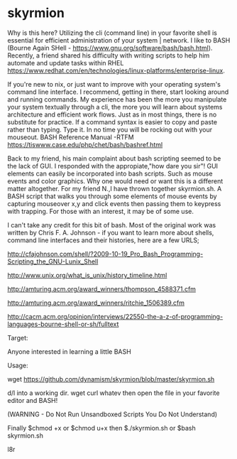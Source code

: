 # skyrmion

Why is this here? Utilizing the cli (command line) in your favorite shell is essential for efficient administration of your system | network. I like to BASH (Bourne Again SHell - https://www.gnu.org/software/bash/bash.html). Recently, a friend shared his difficulty with writing scripts to help him automate and update tasks within RHEL https://www.redhat.com/en/technologies/linux-platforms/enterprise-linux. 

If you're new to nix, or just want to improve with your operating system's command line interface. I recommend, getting in there, start looking around and running commands. My experience has been the more you manipulate your system textually through a cli, the more you will learn about systems architecture and efficient work flows. Just as in most things, there is no substitute for practice. If a command syntax is easier to copy and paste rather than typing. Type it. In no time you will be rocking out with your mouseout. BASH Reference Manual -RTFM https://tiswww.case.edu/php/chet/bash/bashref.html 

Back to my friend, his main complaint about bash scripting seemed to be the lack of GUI. I responded with the appropiate,"how dare you sir"! GUI elements can easily be incorporated into bash scripts. Such as mouse events and color graphics. Why one would need or want this is a different matter altogether. For my friend N.,I have thrown together skyrmion.sh. A BASH script that walks you through some elements of mouse events by capturing mouseover x,y and click events then passing them to keypress with trapping. For those with an interest, it may be of some use.

I can't take any credit for this bit of bash. Most of the original work was written by Chris F. A. Johnson - if you want to learn more about shells, command line interfaces and their histories, here are a few URLS; 



http://cfajohnson.com/shell/?2009-10-19_Pro_Bash_Programming-Scripting_the_GNU-Lunix_Shell 


http://www.unix.org/what_is_unix/history_timeline.html


http://amturing.acm.org/award_winners/thompson_4588371.cfm 


http://amturing.acm.org/award_winners/ritchie_1506389.cfm


http://cacm.acm.org/opinion/interviews/22550-the-a-z-of-programming-languages-bourne-shell-or-sh/fulltext


Target:

Anyone interested in learning a little BASH

Usage:

wget https://github.com/dynamism/skyrmion/blob/master/skyrmion.sh

d/l into a working dir. wget curl whatev then open the file in your favorite editor and BASH! 

(WARNING - Do Not Run Unsandboxed Scripts You Do Not Understand) 

Finally $chmod +x  or $chmod u+x then $./skyrmion.sh or $bash skyrmion.sh
                        

l8r
